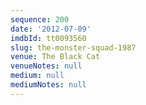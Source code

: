 ```yaml
---
sequence: 200
date: '2012-07-09'
imdbId: tt0093560
slug: the-monster-squad-1987
venue: The Black Cat
venueNotes: null
medium: null
mediumNotes: null
---
```


